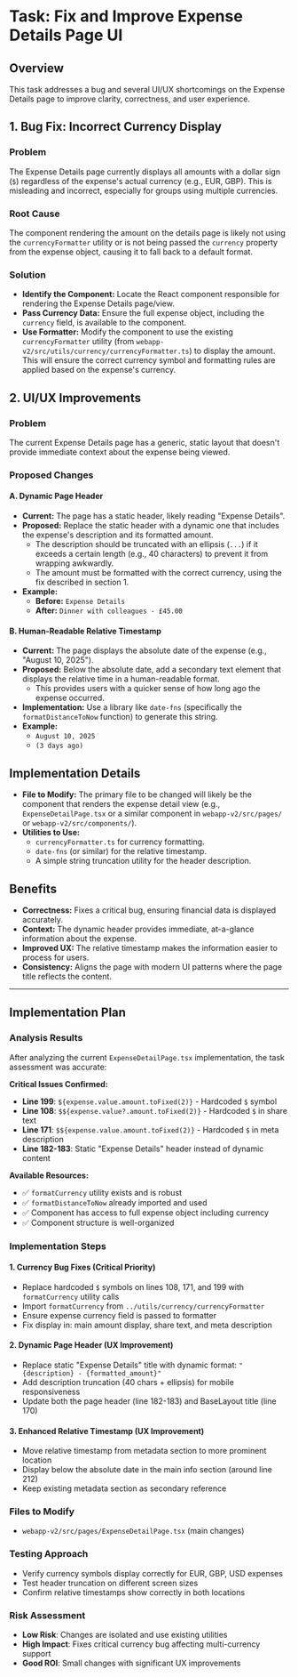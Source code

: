 # Task: Fix and Improve Expense Details Page UI

## Overview

This task addresses a bug and several UI/UX shortcomings on the Expense Details page to improve clarity, correctness, and user experience.

## 1. Bug Fix: Incorrect Currency Display

### Problem
The Expense Details page currently displays all amounts with a dollar sign (`$`) regardless of the expense's actual currency (e.g., EUR, GBP). This is misleading and incorrect, especially for groups using multiple currencies.

### Root Cause
The component rendering the amount on the details page is likely not using the `currencyFormatter` utility or is not being passed the `currency` property from the expense object, causing it to fall back to a default format.

### Solution
-   **Identify the Component:** Locate the React component responsible for rendering the Expense Details page/view.
-   **Pass Currency Data:** Ensure the full expense object, including the `currency` field, is available to the component.
-   **Use Formatter:** Modify the component to use the existing `currencyFormatter` utility (from `webapp-v2/src/utils/currency/currencyFormatter.ts`) to display the amount. This will ensure the correct currency symbol and formatting rules are applied based on the expense's currency.

## 2. UI/UX Improvements

### Problem
The current Expense Details page has a generic, static layout that doesn't provide immediate context about the expense being viewed.

### Proposed Changes

#### A. Dynamic Page Header

-   **Current:** The page has a static header, likely reading "Expense Details".
-   **Proposed:** Replace the static header with a dynamic one that includes the expense's description and its formatted amount.
    -   The description should be truncated with an ellipsis (`...`) if it exceeds a certain length (e.g., 40 characters) to prevent it from wrapping awkwardly.
    -   The amount must be formatted with the correct currency, using the fix described in section 1.
-   **Example:**
    -   **Before:** `Expense Details`
    -   **After:** `Dinner with colleagues - £45.00`

#### B. Human-Readable Relative Timestamp

-   **Current:** The page displays the absolute date of the expense (e.g., "August 10, 2025").
-   **Proposed:** Below the absolute date, add a secondary text element that displays the relative time in a human-readable format.
    -   This provides users with a quicker sense of how long ago the expense occurred.
-   **Implementation:** Use a library like `date-fns` (specifically the `formatDistanceToNow` function) to generate this string.
-   **Example:**
    -   `August 10, 2025`
    -   `(3 days ago)`

## Implementation Details

-   **File to Modify:** The primary file to be changed will likely be the component that renders the expense detail view (e.g., `ExpenseDetailPage.tsx` or a similar component in `webapp-v2/src/pages/` or `webapp-v2/src/components/`).
-   **Utilities to Use:**
    -   `currencyFormatter.ts` for currency formatting.
    -   `date-fns` (or similar) for the relative timestamp.
    -   A simple string truncation utility for the header description.

## Benefits

-   **Correctness:** Fixes a critical bug, ensuring financial data is displayed accurately.
-   **Context:** The dynamic header provides immediate, at-a-glance information about the expense.
-   **Improved UX:** The relative timestamp makes the information easier to process for users.
-   **Consistency:** Aligns the page with modern UI patterns where the page title reflects the content.

---

## Implementation Plan

### Analysis Results
After analyzing the current `ExpenseDetailPage.tsx` implementation, the task assessment was accurate:

**Critical Issues Confirmed:**
- **Line 199**: `${expense.value.amount.toFixed(2)}` - Hardcoded `$` symbol
- **Line 108**: `$${expense.value?.amount.toFixed(2)}` - Hardcoded `$` in share text  
- **Line 171**: `$${expense.value.amount.toFixed(2)}` - Hardcoded `$` in meta description
- **Line 182-183**: Static "Expense Details" header instead of dynamic content

**Available Resources:**
- ✅ `formatCurrency` utility exists and is robust
- ✅ `formatDistanceToNow` already imported and used
- ✅ Component has access to full expense object including currency
- ✅ Component structure is well-organized

### Implementation Steps

#### 1. **Currency Bug Fixes (Critical Priority)**
- Replace hardcoded `$` symbols on lines 108, 171, and 199 with `formatCurrency` utility calls
- Import `formatCurrency` from `../utils/currency/currencyFormatter`
- Ensure expense currency field is passed to formatter
- Fix display in: main amount display, share text, and meta description

#### 2. **Dynamic Page Header (UX Improvement)**  
- Replace static "Expense Details" title with dynamic format: `"{description} - {formatted_amount}"`
- Add description truncation (40 chars + ellipsis) for mobile responsiveness
- Update both the page header (line 182-183) and BaseLayout title (line 170)

#### 3. **Enhanced Relative Timestamp (UX Improvement)**
- Move relative timestamp from metadata section to more prominent location
- Display below the absolute date in the main info section (around line 212)
- Keep existing metadata section as secondary reference

### Files to Modify
- `webapp-v2/src/pages/ExpenseDetailPage.tsx` (main changes)

### Testing Approach
- Verify currency symbols display correctly for EUR, GBP, USD expenses
- Test header truncation on different screen sizes  
- Confirm relative timestamps show correctly in both locations

### Risk Assessment
- **Low Risk**: Changes are isolated and use existing utilities
- **High Impact**: Fixes critical currency bug affecting multi-currency support
- **Good ROI**: Small changes with significant UX improvements
